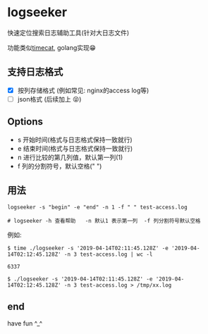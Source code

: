 # logseeker
快速定位搜索日志辅助工具(针对大日志文件)

功能类似[timecat](https://github.com/fanfank/timecat), golang实现😁

## 支持日志格式

- [x] 按列存储格式 (例如常见: nginx的access log等)
- [ ] json格式  (后续加上 😝)

## Options

- s 开始时间(格式与日志格式保持一致就行)
- e 结束时间(格式与日志格式保持一致就行)
- n 进行比较的第几列值，默认第一列(1)
- f 列的分割符号，默认空格(" ")

## 用法

```shell
logseeker -s "begin" -e "end" -n 1 -f " " test-access.log

# logseeker -h 查看帮助   -n 默认1 表示第一列  -f 列分割符号默认空格

```

例如:
```shell
$ time ./logseeker -s '2019-04-14T02:11:45.128Z' -e '2019-04-14T02:12:45.128Z' -n 3 test-access.log | wc -l

6337

$ ./logseeker -s '2019-04-14T02:11:45.128Z' -e '2019-04-14T02:12:45.128Z' -n 3 test-access.log > /tmp/xx.log
```


## end

have fun ^_^